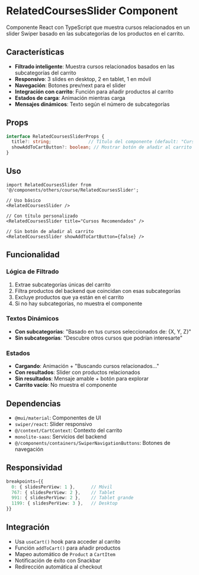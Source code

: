 # RelatedCoursesSlider Component

Componente React con TypeScript que muestra cursos relacionados en un slider Swiper basado en las subcategorías de los productos en el carrito.

## Características

- **Filtrado inteligente**: Muestra cursos relacionados basados en las subcategorías del carrito
- **Responsivo**: 3 slides en desktop, 2 en tablet, 1 en móvil
- **Navegación**: Botones prev/next para el slider
- **Integración con carrito**: Función para añadir productos al carrito
- **Estados de carga**: Animación mientras carga
- **Mensajes dinámicos**: Texto según el número de subcategorías

## Props

```typescript
interface RelatedCoursesSliderProps {
  title?: string;              // Título del componente (default: "Cursos Relacionados")
  showAddToCartButton?: boolean; // Mostrar botón de añadir al carrito (default: true)
}
```

## Uso

```tsx
import RelatedCoursesSlider from '@/components/others/course/RelatedCoursesSlider';

// Uso básico
<RelatedCoursesSlider />

// Con título personalizado
<RelatedCoursesSlider title="Cursos Recomendados" />

// Sin botón de añadir al carrito
<RelatedCoursesSlider showAddToCartButton={false} />
```

## Funcionalidad

### Lógica de Filtrado
1. Extrae subcategorías únicas del carrito
2. Filtra productos del backend que coincidan con esas subcategorías
3. Excluye productos que ya están en el carrito
4. Si no hay subcategorías, no muestra el componente

### Textos Dinámicos
- **Con subcategorías**: "Basado en tus cursos seleccionados de: {X, Y, Z}"
- **Sin subcategorías**: "Descubre otros cursos que podrían interesarte"

### Estados
- **Cargando**: Animación + "Buscando cursos relacionados..."
- **Con resultados**: Slider con productos relacionados
- **Sin resultados**: Mensaje amable + botón para explorar
- **Carrito vacío**: No muestra el componente

## Dependencias

- `@mui/material`: Componentes de UI
- `swiper/react`: Slider responsivo
- `@/context/CartContext`: Contexto del carrito
- `monolite-saas`: Servicios del backend
- `@/components/containers/SwiperNavigationButtons`: Botones de navegación

## Responsividad

```typescript
breakpoints={{
  0: { slidesPerView: 1 },      // Móvil
  767: { slidesPerView: 2 },    // Tablet
  991: { slidesPerView: 2 },    // Tablet grande
  1199: { slidesPerView: 3 },   // Desktop
}}
```

## Integración

- Usa `useCart()` hook para acceder al carrito
- Función `addToCart()` para añadir productos
- Mapeo automático de `Product` a `CartItem`
- Notificación de éxito con Snackbar
- Redirección automática al checkout 